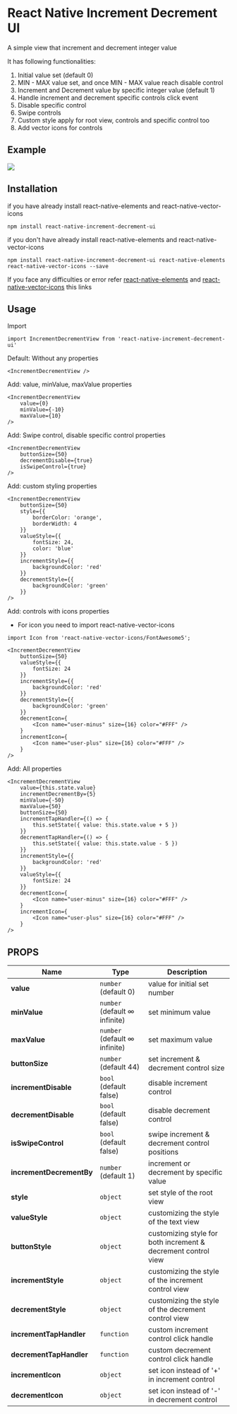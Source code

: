 # React Native Increment Decrement UI

A simple view that increment and decrement integer value

It has following functionalities:
1. Initial value set (default 0)
2. MIN - MAX value set, and once MIN - MAX value reach disable control
3. Increment and Decrement value by specific integer value (default 1)
4. Handle increment and decrement specific controls click event
5. Disable specific control
6. Swipe controls
7. Custom style apply for root view, controls and specific control too
8. Add vector icons for controls

## Example
![](https://github.com/haripatel-mobio/react-native-increment-decrement-ui/blob/master/preview.png?raw=true)

## Installation
if you have already install react-native-elements and react-native-vector-icons
```
npm install react-native-increment-decrement-ui
```

if you don't have already install react-native-elements and react-native-vector-icons
```
npm install react-native-increment-decrement-ui react-native-elements react-native-vector-icons --save
```

If you face any difficulties or error refer [react-native-elements](https://reactnativeelements.com/docs/) and [react-native-vector-icons](https://www.npmjs.com/package/react-native-vector-icons) this links

## Usage

Import
```
import IncrementDecrementView from 'react-native-increment-decrement-ui'
```

Default: Without any properties
```
<IncrementDecrementView />
```

Add: value, minValue, maxValue properties
```
<IncrementDecrementView 
    value={0}
    minValue={-10}
    maxValue={10}
/>
```

Add: Swipe control, disable specific control properties
```
<IncrementDecrementView 
    buttonSize={50}
    decrementDisable={true}
    isSwipeControl={true}
/>
```

Add: custom styling properties
```
<IncrementDecrementView 
    buttonSize={50}
    style={{
        borderColor: 'orange',
        borderWidth: 4
    }}
    valueStyle={{
        fontSize: 24,
        color: 'blue'
    }}
    incrementStyle={{
        backgroundColor: 'red'
    }}
    decrementStyle={{
        backgroundColor: 'green'
    }}
/>
```

Add: controls with icons properties
- For icon you need to import react-native-vector-icons
```
import Icon from 'react-native-vector-icons/FontAwesome5';

<IncrementDecrementView 
    buttonSize={50}
    valueStyle={{
        fontSize: 24
    }}
    incrementStyle={{
        backgroundColor: 'red'
    }}
    decrementStyle={{
        backgroundColor: 'green'
    }}
    decrementIcon={
        <Icon name="user-minus" size={16} color="#FFF" />
    }
    incrementIcon={
        <Icon name="user-plus" size={16} color="#FFF" />
    }
/>
```

Add: All properties
```
<IncrementDecrementView 
    value={this.state.value}
    incrementDecrementBy={5}
    minValue={-50}
    maxValue={50}
    buttonSize={50}
    incrementTapHandler={() => {
        this.setState({ value: this.state.value + 5 })
    }}
    decrementTapHandler={() => {
        this.setState({ value: this.state.value - 5 })
    }}
    incrementStyle={{
        backgroundColor: 'red'
    }}
    valueStyle={{
        fontSize: 24
    }}
    decrementIcon={
        <Icon name="user-minus" size={16} color="#FFF" />
    }
    incrementIcon={
        <Icon name="user-plus" size={16} color="#FFF" />
    }
/>
```

## PROPS
Name | Type | Description
-----|------|--------
**value**|`number` (default 0)|value for initial set number
**minValue**|`number` (default ∞ infinite)|set minimum value
**maxValue**|`number` (default ∞ infinite)|set maximum value
**buttonSize**|`number` (default 44)|set increment & decrement control size
**incrementDisable**|`bool` (default false)|disable increment control
**decrementDisable**|`bool` (default false)|disable decrement control
**isSwipeControl**|`bool` (default false)|swipe increment & decrement control positions
**incrementDecrementBy**|`number` (default 1)|increment or decrement by specific value
**style**|`object`|set style of the root view
**valueStyle**|`object`|customizing the style of the text view
**buttonStyle**|`object`|customizing style for both increment & decrement control view
**incrementStyle**|`object`|customizing the style of the increment control view
**decrementStyle**|`object`|customizing the style of the decrement control view
**incrementTapHandler**|`function`|custom increment control click handle
**decrementTapHandler**|`function`|custom decrement control click handle
**incrementIcon**|`object`|set icon instead of '+' in increment control
**decrementIcon**|`object`|set icon instead of '-' in decrement control
